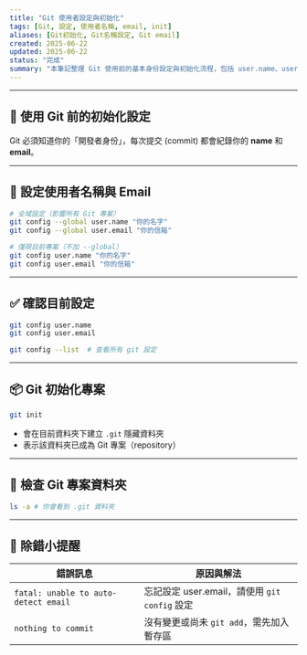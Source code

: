 ```yaml
---
title: "Git 使用者設定與初始化"
tags: [Git, 設定, 使用者名稱, email, init]
aliases: [Git初始化, Git名稱設定, Git email]
created: 2025-06-22
updated: 2025-06-22
status: "完成"
summary: "本筆記整理 Git 使用前的基本身份設定與初始化流程，包括 user.name、user.email 以及常見 local/global 設定差異。"
---
```

---
## 🧭 使用 Git 前的初始化設定

Git 必須知道你的「開發者身份」，每次提交 (commit) 都會紀錄你的 **name** 和 **email**。

---
## 👤 設定使用者名稱與 Email

```bash
# 全域設定（影響所有 Git 專案）
git config --global user.name "你的名字"
git config --global user.email "你的信箱"

# 僅限目前專案（不加 --global）
git config user.name "你的名字"
git config user.email "你的信箱"
```

---
## ✅ 確認目前設定

```bash
git config user.name
git config user.email

git config --list  # 查看所有 git 設定
```

---
## 📦 Git 初始化專案

```bash
git init
```

- 會在目前資料夾下建立 `.git` 隱藏資料夾
- 表示該資料夾已成為 Git 專案（repository）

---
## 📁 檢查 Git 專案資料夾

```bash
ls -a # 你會看到 .git 資料夾
```

---
## 🔁 除錯小提醒

|錯誤訊息|原因與解法|
|---|---|
|`fatal: unable to auto-detect email`|忘記設定 user.email，請使用 `git config` 設定|
|`nothing to commit`|沒有變更或尚未 `git add`，需先加入暫存區|

